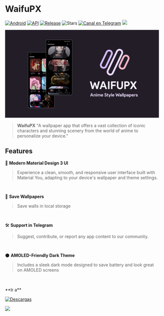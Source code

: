 # WaifuPX
[![Android](https://img.shields.io/badge/Plataforma-Android-green.svg?style=flat-square)](https://www.android.com) [![API](https://img.shields.io/badge/API-21%2B-orange.svg?logo=android&style=flat-square)](https://developer.android.com/studio/releases/platforms)
[![Release](https://img.shields.io/github/v/release/WaifuPX-DG/WaifuPX?color=%23b597f4&style=for-the-badge)](https://github.com/WaifuPX-DG/WaifuPX/releases/latest)
![Stars](https://img.shields.io/github/stars/WaifuPX-DG/WaifuPX?color=%23b597f4&style=for-the-badge)
[![Canal en Telegram](https://img.shields.io/badge/Canal_Telegram-2CA5E0.svg?style=for-the-badge&logo=Telegram)](https://t.me/waifupx_official "Contact me in Telegram")
<img src="https://img.shields.io/badge/Material%20Design-757575?style=for-the-badge&logo=material-design&logoColor=white"/>
 
![alt text](https://raw.githubusercontent.com/WaifuPX-DG/WaifuPX/main/App/Resources/Documents/wpx_latest.png)

> **WaifuPX** 
"A wallpaper app that offers a vast collection of iconic characters and stunning scenery from the world of anime to personalize your device."

## Features

🎨 **Modern Material Design 3 UI**  
> Experience a clean, smooth, and responsive user interface built with Material You, adapting to your device's wallpaper and theme settings.
</br>

📲 **Save Wallpapers**  
> Save walls in local storage
</br>

🛠️ **Support in Telegram** 
> Suggest, contribute, or report any app content to our community. 
</br>

🌑 **AMOLED-Friendly Dark Theme**  
> Includes a sleek dark mode designed to save battery and look great on AMOLED screens
</br>

</br>
**Ir a** 

[![Descargas](https://img.shields.io/github/downloads/WaifuPX-DG/WaifuPX/total?color=%23b597f4&label=Descargar&style=for-the-badge)](https://github.com/WaifuPX-DG/WaifuPX/releases)

<p align="vertical"><a href="https://paypal.me/WaifuPX"><img src="https://github.com/aha999/DonateButtons/blob/1371730702589476cbd31790685ded66857a1f08/Paypal.png" width="175"></a></p>
